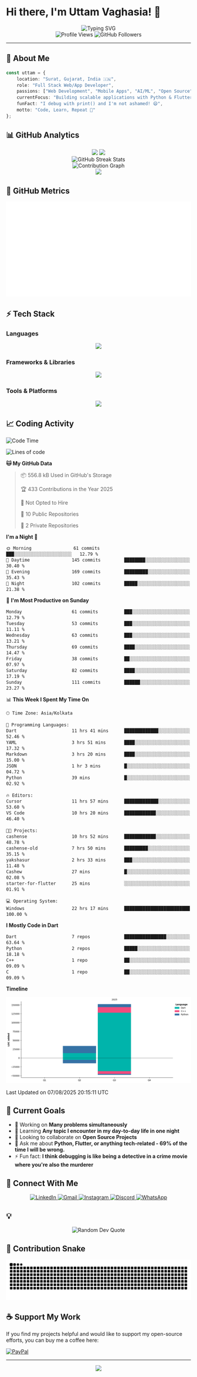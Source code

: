 # Hi there, I'm Uttam Vaghasia! 👋

<div align="center">
  <img src="https://readme-typing-svg.herokuapp.com?font=Fira+Code&size=22&duration=3000&pause=1000&color=00D4FF&center=true&vCenter=true&width=800&lines=Full+Stack+Web%2FApp+Developer+%F0%9F%9A%80;Currently+juggling+3+projects+and+0+deadlines;Flutter+is+peace.;Python+is+poetry.;JS+is...+tolerated.;AI%2FML+Explorer+%F0%9F%A4%96;Always+Learning+Something+New(Except+MERN+%F0%9F%A4%AE)!" alt="Typing SVG" />
</div>

<div align="center">
  <img src="https://komarev.com/ghpvc/?username=UTTAM-VAGHASIA&style=for-the-badge&color=00D4FF&labelColor=1a1a1a" alt="Profile Views"/>
  <img src="https://img.shields.io/github/followers/UTTAM-VAGHASIA?style=for-the-badge&color=00D4FF&labelColor=1a1a1a" alt="GitHub Followers"/>
</div>

---

## 🚀 About Me

```typescript
const uttam = {
    location: "Surat, Gujarat, India 🇮🇳",
    role: "Full Stack Web/App Developer",
    passions: ["Web Development", "Mobile Apps", "AI/ML", "Open Source"],
    currentFocus: "Building scalable applications with Python & Flutter",
    funFact: "I debug with print() and I'm not ashamed! 😄",
    motto: "Code, Learn, Repeat 🔄"
};
```

## 📊 GitHub Analytics

<div align="center">
  <img height="180em" src="https://github-readme-stats.vercel.app/api?username=UTTAM-VAGHASIA&show_icons=true&theme=tokyonight&hide_border=true&count_private=true&include_all_commits=true" />
  <img height="180em" src="https://github-readme-stats.vercel.app/api/top-langs/?username=UTTAM-VAGHASIA&layout=compact&theme=tokyonight&hide_border=true&langs_count=8" />
</div>

<div align="center">
  <img src="https://github-readme-streak-stats.herokuapp.com/?user=UTTAM-VAGHASIA&theme=tokyonight&hide_border=true" alt="GitHub Streak Stats"/>
</div>

<div align="center">
  <img src="https://github-readme-activity-graph.vercel.app/graph?username=UTTAM-VAGHASIA&theme=tokyo-night&hide_border=true&area=true" alt="Contribution Graph"/>
</div>

<div align="center">
  <img src="https://github-profile-trophy.vercel.app/?username=UTTAM-VAGHASIA&theme=tokyonight&no-frame=false&column=8&margin-w=5&margin-h=5" />
</div>

<!-- Metrics -->
## 🧠 GitHub Metrics

<picture>
  <img src="assets/github-metrics.svg" alt="Metrics">
</picture>

## ⚡ Tech Stack

### Languages
<div align="center">
  <img src="https://skillicons.dev/icons?i=python,dart,html,css,js,php,sql" />
</div>

### Frameworks & Libraries
<div align="center">
  <img src="https://skillicons.dev/icons?i=flutter,pytorch,tensorflow,fastapi,flask,django," />
</div>

### Tools & Platforms
<div align="center">
  <img src="https://skillicons.dev/icons?i=git,github,vscode,firebase,figma,docker,linux,postgres" />
</div>

## 📈 Coding Activity

<!--START_SECTION:waka-->
![Code Time](http://img.shields.io/badge/Code%20Time-25%20hrs%2028%20mins-blue)

![Lines of code](https://img.shields.io/badge/From%20Hello%20World%20I%27ve%20Written-185.6%20thousand%20lines%20of%20code-blue)

**🐱 My GitHub Data** 

> 📦 556.8 kB Used in GitHub's Storage 
 > 
> 🏆 433 Contributions in the Year 2025
 > 
> 🚫 Not Opted to Hire
 > 
> 📜 10 Public Repositories 
 > 
> 🔑 2 Private Repositories 
 > 
**I'm a Night 🦉** 

```text
🌞 Morning                61 commits          ███░░░░░░░░░░░░░░░░░░░░░░   12.79 % 
🌆 Daytime                145 commits         ████████░░░░░░░░░░░░░░░░░   30.40 % 
🌃 Evening                169 commits         █████████░░░░░░░░░░░░░░░░   35.43 % 
🌙 Night                  102 commits         █████░░░░░░░░░░░░░░░░░░░░   21.38 % 
```
📅 **I'm Most Productive on Sunday** 

```text
Monday                   61 commits          ███░░░░░░░░░░░░░░░░░░░░░░   12.79 % 
Tuesday                  53 commits          ███░░░░░░░░░░░░░░░░░░░░░░   11.11 % 
Wednesday                63 commits          ███░░░░░░░░░░░░░░░░░░░░░░   13.21 % 
Thursday                 69 commits          ████░░░░░░░░░░░░░░░░░░░░░   14.47 % 
Friday                   38 commits          ██░░░░░░░░░░░░░░░░░░░░░░░   07.97 % 
Saturday                 82 commits          ████░░░░░░░░░░░░░░░░░░░░░   17.19 % 
Sunday                   111 commits         ██████░░░░░░░░░░░░░░░░░░░   23.27 % 
```


📊 **This Week I Spent My Time On** 

```text
🕑︎ Time Zone: Asia/Kolkata

💬 Programming Languages: 
Dart                     11 hrs 41 mins      █████████████░░░░░░░░░░░░   52.46 % 
YAML                     3 hrs 51 mins       ████░░░░░░░░░░░░░░░░░░░░░   17.32 % 
Markdown                 3 hrs 20 mins       ████░░░░░░░░░░░░░░░░░░░░░   15.00 % 
JSON                     1 hr 3 mins         █░░░░░░░░░░░░░░░░░░░░░░░░   04.72 % 
Python                   39 mins             █░░░░░░░░░░░░░░░░░░░░░░░░   02.92 % 

🔥 Editors: 
Cursor                   11 hrs 57 mins      █████████████░░░░░░░░░░░░   53.60 % 
VS Code                  10 hrs 20 mins      ████████████░░░░░░░░░░░░░   46.40 % 

🐱‍💻 Projects: 
cashense                 10 hrs 52 mins      ████████████░░░░░░░░░░░░░   48.78 % 
cashense-old             7 hrs 50 mins       █████████░░░░░░░░░░░░░░░░   35.15 % 
yakshasur                2 hrs 33 mins       ███░░░░░░░░░░░░░░░░░░░░░░   11.48 % 
Cashew                   27 mins             █░░░░░░░░░░░░░░░░░░░░░░░░   02.08 % 
starter-for-flutter      25 mins             ░░░░░░░░░░░░░░░░░░░░░░░░░   01.91 % 

💻 Operating System: 
Windows                  22 hrs 17 mins      █████████████████████████   100.00 % 
```

**I Mostly Code in Dart** 

```text
Dart                     7 repos             ████████████████░░░░░░░░░   63.64 % 
Python                   2 repos             █████░░░░░░░░░░░░░░░░░░░░   18.18 % 
C++                      1 repo              ██░░░░░░░░░░░░░░░░░░░░░░░   09.09 % 
C                        1 repo              ██░░░░░░░░░░░░░░░░░░░░░░░   09.09 % 
```



**Timeline**

![Lines of Code chart](https://raw.githubusercontent.com/UTTAM-VAGHASIA/UTTAM-VAGHASIA/main/assets/bar_graph.png)


 Last Updated on 07/08/2025 20:15:11 UTC
<!--END_SECTION:waka-->

## 🎯 Current Goals

- 🔭 Working on **Many problems simultaneously**
- 🌱 Learning **Any topic I encounter in my day-to-day life in one night**
- 👯 Looking to collaborate on **Open Source Projects**
- 💬 Ask me about **Python, Flutter, or anything tech-related - 69% of the time I will be wrong.**
- ⚡ Fun fact: **I think debugging is like being a detective in a crime movie where you're also the murderer**

## 📱 Connect With Me

<div align="center">
  <a href="https://www.linkedin.com/in/uttam-vaghasia/" target="_blank">
    <img src="https://img.shields.io/badge/LinkedIn-0077B5?style=for-the-badge&logo=linkedin&logoColor=white" alt="LinkedIn"/>
  </a>
  <a href="mailto:the.uttam.vaghasia@gmail.com" target="_blank">
    <img src="https://img.shields.io/badge/Gmail-D14836?style=for-the-badge&logo=gmail&logoColor=white" alt="Gmail"/>
  </a>
  <a href="https://www.instagram.com/uttam.0410/" target="_blank">
    <img src="https://img.shields.io/badge/Instagram-E4405F?style=for-the-badge&logo=instagram&logoColor=white" alt="Instagram"/>
  </a>
  <a href="https://discordapp.com/users/uv0410" target="_blank">
    <img src="https://img.shields.io/badge/Discord-7289DA?style=for-the-badge&logo=discord&logoColor=white" alt="Discord"/>
  </a>
  <a href="https://wa.link/9na6em" target="_blank">
    <img src="https://img.shields.io/badge/WhatsApp-25D366?style=for-the-badge&logo=whatsapp&logoColor=white" alt="WhatsApp"/>
  </a>
</div>

## 💡
<div align="center">
  <img src="https://quotes-github-readme.vercel.app/api?type=horizontal&theme=tokyonight" alt="Random Dev Quote"/>
</div>

## 🐍 Contribution Snake
<div align="center">
  <img src="https://raw.githubusercontent.com/UTTAM-VAGHASIA/UTTAM-VAGHASIA/output/snake.svg" alt="Snake animation" />
</div>

## ☕ Support My Work

If you find my projects helpful and would like to support my open-source efforts, you can buy me a coffee here:

<div align="left">
  <a href="https://paypal.me/theUttamVaghasia" target="_blank">
    <img src="https://img.shields.io/badge/PayPal-00457C?style=for-the-badge&logo=paypal&logoColor=white" alt="PayPal"/>
  </a>
</div>

---

<div align="center">
  <img src="https://capsule-render.vercel.app/api?type=waving&color=gradient&height=100&section=footer&animation=fadeIn" />
</div>
